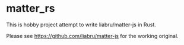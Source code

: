 # matter_rs
This is hobby project attempt to write liabru/matter-js in Rust.

Please see https://github.com/liabru/matter-js for the working original.